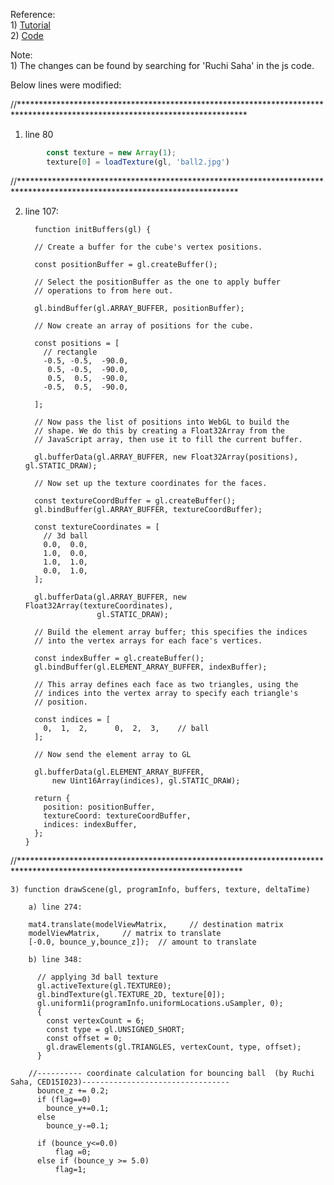 

Reference:                                                                                 
      1) [Tutorial](https://developer.mozilla.org/en-US/docs/Web/API/WebGL_API/Tutorial/Using_textures_in_WebGL)          
      2) [Code](https://github.com/mdn/webgl-examples/blob/gh-pages/tutorial/sample7/webgl-demo.js)



Note:                                                                                                         
      1) The changes can be found by searching for 'Ruchi Saha' in the js code. 

Below lines were modified:

//****************************************************************************************************************************

1) line 80
```javascript
        const texture = new Array(1);
        texture[0] = loadTexture(gl, 'ball2.jpg')
```
 
 
 
//**************************************************************************************************************************
        
2)  line 107:
        
          function initBuffers(gl) {

          // Create a buffer for the cube's vertex positions.

          const positionBuffer = gl.createBuffer();

          // Select the positionBuffer as the one to apply buffer
          // operations to from here out.

          gl.bindBuffer(gl.ARRAY_BUFFER, positionBuffer);

          // Now create an array of positions for the cube.

          const positions = [
            // rectangle
            -0.5, -0.5,  -90.0,
             0.5, -0.5,  -90.0,
             0.5,  0.5,  -90.0,
            -0.5,  0.5,  -90.0,

          ];

          // Now pass the list of positions into WebGL to build the
          // shape. We do this by creating a Float32Array from the
          // JavaScript array, then use it to fill the current buffer.

          gl.bufferData(gl.ARRAY_BUFFER, new Float32Array(positions), gl.STATIC_DRAW);

          // Now set up the texture coordinates for the faces.

          const textureCoordBuffer = gl.createBuffer();
          gl.bindBuffer(gl.ARRAY_BUFFER, textureCoordBuffer);

          const textureCoordinates = [
            // 3d ball
            0.0,  0.0,
            1.0,  0.0,
            1.0,  1.0,
            0.0,  1.0,
          ];

          gl.bufferData(gl.ARRAY_BUFFER, new Float32Array(textureCoordinates),
                        gl.STATIC_DRAW);

          // Build the element array buffer; this specifies the indices
          // into the vertex arrays for each face's vertices.

          const indexBuffer = gl.createBuffer();
          gl.bindBuffer(gl.ELEMENT_ARRAY_BUFFER, indexBuffer);

          // This array defines each face as two triangles, using the
          // indices into the vertex array to specify each triangle's
          // position.

          const indices = [
            0,  1,  2,      0,  2,  3,    // ball
          ];

          // Now send the element array to GL

          gl.bufferData(gl.ELEMENT_ARRAY_BUFFER,
              new Uint16Array(indices), gl.STATIC_DRAW);

          return {
            position: positionBuffer,
            textureCoord: textureCoordBuffer,
            indices: indexBuffer,
          };
        }

//***************************************************************************************************************************

    3) function drawScene(gl, programInfo, buffers, texture, deltaTime)
        
        a) line 274:
    
        mat4.translate(modelViewMatrix,     // destination matrix
        modelViewMatrix,     // matrix to translate
        [-0.0, bounce_y,bounce_z]);  // amount to translate
        
        b) line 348:
        
          // applying 3d ball texture
          gl.activeTexture(gl.TEXTURE0);
          gl.bindTexture(gl.TEXTURE_2D, texture[0]);
          gl.uniform1i(programInfo.uniformLocations.uSampler, 0);
          {
            const vertexCount = 6;
            const type = gl.UNSIGNED_SHORT;
            const offset = 0;
            gl.drawElements(gl.TRIANGLES, vertexCount, type, offset);
          }

        //---------- coordinate calculation for bouncing ball  (by Ruchi Saha, CED15I023)---------------------------------
          bounce_z += 0.2;
          if (flag==0)
            bounce_y+=0.1;
          else
            bounce_y-=0.1;

          if (bounce_y<=0.0)
              flag =0;
          else if (bounce_y >= 5.0)
              flag=1;



